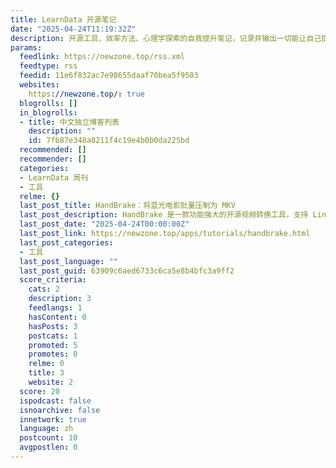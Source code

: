 ```yaml
---
title: LearnData 开源笔记
date: "2025-04-24T11:19:32Z"
description: 开源工具、效率方法、心理学探索的自我提升笔记，记录并输出一切能让自己提升的知识。
params:
  feedlink: https://newzone.top/rss.xml
  feedtype: rss
  feedid: 11e6f832ac7e98655daaf70bea5f9503
  websites:
    https://newzone.top/: true
  blogrolls: []
  in_blogrolls:
  - title: 中文独立博客列表
    description: ""
    id: 7fb87e348a8211f4c19e4b0b0da225bd
  recommended: []
  recommender: []
  categories:
  - LearnData 周刊
  - 工具
  relme: {}
  last_post_title: HandBrake：将蓝光电影批量压制为 MKV
  last_post_description: HandBrake 是一款功能强大的开源视频转换工具，支持 Linux、macOS 和 Windows
  last_post_date: "2025-04-24T00:00:00Z"
  last_post_link: https://newzone.top/apps/tutorials/handbrake.html
  last_post_categories:
  - 工具
  last_post_language: ""
  last_post_guid: 63909c6aed6733c6ca5e8b4bfc3a9ff2
  score_criteria:
    cats: 2
    description: 3
    feedlangs: 1
    hasContent: 0
    hasPosts: 3
    postcats: 1
    promoted: 5
    promotes: 0
    relme: 0
    title: 3
    website: 2
  score: 20
  ispodcast: false
  isnoarchive: false
  innetwork: true
  language: zh
  postcount: 10
  avgpostlen: 0
---
```

